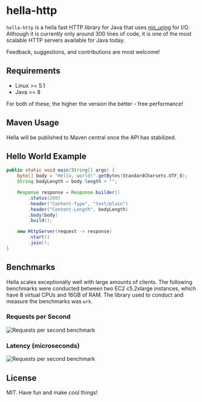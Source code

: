 # hella-http

`hella-http` is a hella fast HTTP library for Java that uses [nio_uring](https://github.com/bbeaupain/nio_uring) for I/O. Although it is currently only around 300 lines of code, it is one of the most scalable HTTP servers available for Java today.

Feedback, suggestions, and contributions are most welcome!

## Requirements
* Linux >= 5.1
* Java >= 8

For both of these, the higher the version the better - free performance!

## Maven Usage

Hella will be published to Maven central once the API has stabilized.

## Hello World Example

```java
public static void main(String[] args) {
    byte[] body = "Hello, world!".getBytes(StandardCharsets.UTF_8);
    String bodyLength = body.length + "";

    Response response = Response.builder()
        .status(200)
        .header("Content-Type", "text/plain")
        .header("Content-Length", bodyLength)
        .body(body)
        .build();

    new HttpServer(request -> response)
        .start()
        .join();
}
```

## Benchmarks

Hella scales exceptionally well with large amounts of clients. The following benchmarks were conducted between two EC2 c5.2xlarge instances, which have 8 virtual CPUs and 16GB of RAM. The library used to conduct and measure the benchmarks was `wrk`.

### Requests per Second

![Requests per second benchmark](https://github.com/bbeaupain/hella-http/blob/main/docs/requests.png?raw=true)

### Latency (microseconds)

![Requests per second benchmark](https://github.com/bbeaupain/hella-http/blob/main/docs/latency.png?raw=true)

## License

MIT. Have fun and make cool things!
